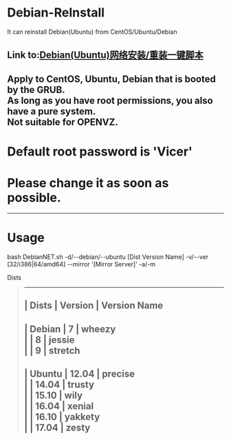 # Debian-ReInstall
It can reinstall Debian(Ubuntu) from CentOS/Ubuntu/Debian         

Link to:[Debian(Ubuntu)网络安装/重装一键脚本](https://moeclub.org/2017/03/25/82/)     
--------------------------------------------------------------  
   
Apply to CentOS, Ubuntu, Debian that is booted by the GRUB.      
As long as you have root permissions, you also have a pure system.        
Not suitable for OPENVZ.    
--------------------------------------------------------------
       
# Default root password is 'Vicer'
# Please change it as soon as possible.
--------------------------------------------------------------    
    
# Usage
bash DebianNET.sh       -d/--debian/--ubuntu [Dist Version Name]
                        -v/--ver [32/i386|64/amd64]
                        --mirror '[Mirror Server]'
                        -a/-m
                        

Dists
> -----------------------------------------    
> | Dists   |  Version    |  Version Name    
> -----------------------------------------    
> | Debian  |   7         | wheezy           
> |         |   8         | jessie       
> |         |   9         | stretch        
> -----------------------------------------    
> | Ubuntu  |   12.04     | precise      
> |         |   14.04     | trusty       
> |         |   15.10     | wily       
> |         |   16.04     | xenial       
> |         |   16.10     | yakkety       
> |         |   17.04     | zesty       
> -----------------------------------------      




